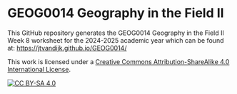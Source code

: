 # GEOG0014 Geography in the Field II

This GitHub repository generates the GEOG0014 Geography in the Field II Week 8 worksheet for the 2024-2025 academic year which can be found at: https://jtvandijk.github.io/GEOG0014/

This work is licensed under a
[Creative Commons Attribution-ShareAlike 4.0 International License][cc-by-sa].

[![CC BY-SA 4.0][cc-by-sa-image]][cc-by-sa]

[cc-by-sa]: http://creativecommons.org/licenses/by-sa/4.0/
[cc-by-sa-image]: https://licensebuttons.net/l/by-sa/4.0/88x31.png
[cc-by-sa-shield]: https://img.shields.io/badge/License-CC%20BY--SA%204.0-lightgrey.svg
